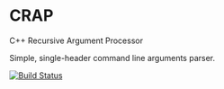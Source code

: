 # CRAP
C++ Recursive Argument Processor

Simple, single-header command line arguments parser.

[![Build Status](https://travis-ci.org/michpolicht/CRAP.svg?branch=master)](https://travis-ci.org/michpolicht/CRAP)
